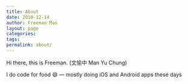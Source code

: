 ```yaml
---
title: About
date: 2010-12-14
author: Freeman Man
layout: page
categories:
tags:
permalink: about/
---
```

Hi there, this is Freeman. (文愉中 Man Yu Chung)

I do code for food :smile:
&#8212; mostly doing iOS and Android apps these days
